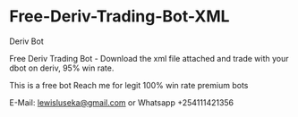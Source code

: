 # Free-Deriv-Trading-Bot-XML
Deriv Bot

Free Deriv Trading Bot - Download the xml file attached and trade with your dbot on deriv, 95% win rate.

This is a free bot Reach me for legit 100% win rate premium bots

E-Mail: lewisluseka@gmail.com or Whatsapp +254111421356
